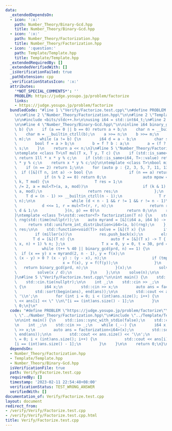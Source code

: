 ```yaml
---
data:
  _extendedDependsOn:
  - icon: ':x:'
    path: Number_Theory/Binary-Gcd.hpp
    title: Number_Theory/Binary-Gcd.hpp
  - icon: ':x:'
    path: Number_Theory/Factorization.hpp
    title: Number_Theory/Factorization.hpp
  - icon: ':question:'
    path: Template/Template.hpp
    title: Template/Template.hpp
  _extendedRequiredBy: []
  _extendedVerifiedWith: []
  _isVerificationFailed: true
  _pathExtension: cpp
  _verificationStatusIcon: ':x:'
  attributes:
    '*NOT_SPECIAL_COMMENTS*': ''
    PROBLEM: https://judge.yosupo.jp/problem/factorize
    links:
    - https://judge.yosupo.jp/problem/factorize
  bundledCode: "#line 1 \"Verify/Factorize.test.cpp\"\n#define PROBLEM \"https://judge.yosupo.jp/problem/factorize\"\
    \n\n#line 2 \"Number_Theory/Factorization.hpp\"\n\n#line 2 \"Template/Template.hpp\"\
    \n\n#include <bits/stdc++.h>\n\nusing i64 = std::int64_t;\n#line 2 \"Number_Theory/Binary-Gcd.hpp\"\
    \n\n#line 4 \"Number_Theory/Binary-Gcd.hpp\"\n\ninline i64 binary_gcd(i64 a, i64\
    \ b) {\n    if (a == 0 || b == 0) return a + b;\n    char n = __builtin_ctzll(a);\n\
    \    char m = __builtin_ctzll(b);\n    a >>= n;\n    b >>= m;\n    n = std::min(n,\
    \ m);\n    while (a != b) {\n        i64 d = a - b;\n        char s = __builtin_ctzll(d);\n\
    \        bool f = a > b;\n        b = f ? b : a;\n        a = (f ? d : -d) >>\
    \ s;\n    }\n    return a << n;\n}\n#line 5 \"Number_Theory/Factorization.hpp\"\
    \ntemplate <class T>\nT mul(T x, T y, T c) {\n    if (std::is_same<int, T>::value)\
    \ return 1ll * x * y % c;\n    if (std::is_same<i64, T>::value) return __int128(x)\
    \ * y % c;\n    return x * y % c;\n}\n\ntemplate <class T>\nbool miller(T n) {\n\
    \    if (n == 2) return 1;\n\n    for (auto p : {2, 3, 5, 7, 11, 13})\n      \
    \  if ([&](T n, int a) -> bool {\n                if (n == a) return 1;\n    \
    \            if (n % 2 == 0) return 0;\n                auto mpow = [&](T a, T\
    \ k, T mod) {\n                    T res = 1;\n                    for (; k; k\
    \ /= 2, a = mul<T>(a, a, mod))\n                        if (k & 1) res = mul<T>(res,\
    \ a, mod);\n                    return res;\n                };\n            \
    \    T d = (n - 1) >> __builtin_ctzll(n - 1);\n                T r = mpow(a, d,\
    \ n);\n\n                while (d < n - 1 && r != 1 && r != n - 1)\n         \
    \           d <<= 1, r = mul<T>(r, r, n);\n                return r == n - 1 ||\
    \ d & 1;\n            }(n, p) == 0)\n            return 0;\n\n    return 1;\n\
    }\ntemplate <class T>\nstd::vector<T> factorization(T n) {\n    std::mt19937_64\
    \ rng(std::time(nullptr));\n    auto myrand = [&](i64 a, i64 b) -> i64 {\n   \
    \     return std::uniform_int_distribution<i64>(a, b)(rng);\n    };\n\n    std::vector<T>\
    \ res;\n\n    std::function<void(T)> solve = [&](T x) {\n        if (x == 1) return;\n\
    \        if (miller(x))\n            res.push_back(x);\n        else {\n     \
    \       T d = [&](T n) {\n                auto f = [&](T x) -> T { return (mul<T>(x,\
    \ x, n) + 1) % n; };\n                T x = 0, y = 0, t = 30, prd = 2;\n     \
    \           while (t++ % 40 || binary_gcd(prd, n) == 1) {\n                  \
    \  if (x == y) x = myrand(2, n - 1), y = f(x);\n                    T tmp = mul(prd,\
    \ (x - y) > 0 ? (x - y) : (y - x), n);\n                    if (tmp) prd = tmp;\n\
    \                    x = f(x), y = f(f(y));\n                }\n             \
    \   return binary_gcd(prd, n);\n            }(x);\n            solve(d);\n   \
    \         solve(x / d);\n        }\n    };\n\n    solve(n);\n\n    return res;\n\
    }\n#line 5 \"Verify/Factorize.test.cpp\"\n\nint main() {\n    std::ios::sync_with_stdio(false);\n\
    \    std::cin.tie(nullptr);\n\n    int _;\n    std::cin >> _;\n    while (_--)\
    \ {\n        i64 x;\n        std::cin >> x;\n        auto ans = factorization<i64>(x);\n\
    \        std::sort(begin(ans), end(ans));\n\n        std::cout << ans.size() <<\
    \ '\\n';\n        for (int i = 0; i < (int)ans.size(); i++) {\n            std::cout\
    \ << ans[i] << \" \\n\"[i == (int)ans.size() - 1];\n        }\n    }\n\n    return\
    \ 0;\n}\n"
  code: "#define PROBLEM \"https://judge.yosupo.jp/problem/factorize\"\n\n#include\
    \ \"../Number_Theory/Factorization.hpp\"\n#include \"../Template/Template.hpp\"\
    \n\nint main() {\n    std::ios::sync_with_stdio(false);\n    std::cin.tie(nullptr);\n\
    \n    int _;\n    std::cin >> _;\n    while (_--) {\n        i64 x;\n        std::cin\
    \ >> x;\n        auto ans = factorization<i64>(x);\n        std::sort(begin(ans),\
    \ end(ans));\n\n        std::cout << ans.size() << '\\n';\n        for (int i\
    \ = 0; i < (int)ans.size(); i++) {\n            std::cout << ans[i] << \" \\n\"\
    [i == (int)ans.size() - 1];\n        }\n    }\n\n    return 0;\n}\n"
  dependsOn:
  - Number_Theory/Factorization.hpp
  - Template/Template.hpp
  - Number_Theory/Binary-Gcd.hpp
  isVerificationFile: true
  path: Verify/Factorize.test.cpp
  requiredBy: []
  timestamp: '2023-02-11 22:54:48+08:00'
  verificationStatus: TEST_WRONG_ANSWER
  verifiedWith: []
documentation_of: Verify/Factorize.test.cpp
layout: document
redirect_from:
- /verify/Verify/Factorize.test.cpp
- /verify/Verify/Factorize.test.cpp.html
title: Verify/Factorize.test.cpp
---
```

